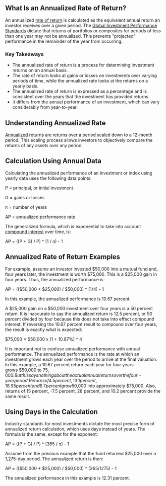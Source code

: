 ## What Is an Annualized Rate of Return?

An annualized [rate of return](https://www.investopedia.com/terms/r/rateofreturn.asp) is calculated as the equivalent annual return an investor receives over a given period. The [Global Investment Performance Standards](https://www.investopedia.com/terms/g/gips.asp) dictate that returns of portfolios or composites for periods of less than one year may not be annualized. This prevents "projected" performance in the remainder of the year from occurring.

### Key Takeaways

-   The annualized rate of return is a process for determining investment returns on an annual basis. 
-   The rate of return looks at gains or losses on investments over varying periods of time, while the annualized rate looks at the returns on a yearly basis.
-   The annualized rate of return is expressed as a percentage and is consistent over the years that the investment has provided returns.
-   It differs from the annual performance of an investment, which can vary considerably from year-to-year.

## Understanding Annualized Rate

[Annualized](https://www.investopedia.com/terms/a/annualize.asp) returns are returns over a period scaled down to a 12-month period. This scaling process allows investors to objectively compare the returns of any assets over any period.

## Calculation Using Annual Data

Calculating the annualized performance of an investment or index using yearly data uses the following data points:

P = principal, or initial investment

G = gains or losses

n = number of years

AP = annualized performance rate

The generalized formula, which is exponential to take into account [compound interest](https://www.investopedia.com/terms/c/compoundinterest.asp) over time, is:

AP = ((P + G) / P) ^ (1 / n) - 1

## Annualized Rate of Return Examples

For example, assume an investor invested $50,000 into a mutual fund and, four years later, the investment is worth $75,000. This is a $25,000 gain in four years. Thus, the annualized performance is:

AP = (($50,000 + $25,000) / $50,000) ^ (1/4) - 1

In this example, the annualized performance is 10.67 percent.

A $25,000 gain on a $50,000 investment over four years is a 50 percent return. It is inaccurate to say the annualized return is 12.5 percent, or 50 percent divided by four because this does not take into effect compound interest. If reversing the 10.67 percent result to compound over four years, the result is exactly what is expected:

$75,000 = $50,000 x (1 + 10.67%) ^ 4

It is important not to confuse annualized performance with annual performance. The annualized performance is the rate at which an investment grows each year over the period to arrive at the final valuation. In this example, a 10.67 percent return each year for four years grows $50,000 to $75,000. But this says nothing about the actual annual returns over the four-year period. Returns of 4.5 percent, 13.1 percent, 18.95 percent and 6.7 percent grow $50,000 into approximately $75,000. Also, returns of 15 percent, -7.5 percent, 28 percent, and 10.2 percent provide the same result.

## Using Days in the Calculation

Industry standards for most investments dictate the most precise form of annualized return calculation, which uses days instead of years. The formula is the same, except for the exponent:

AP = ((P + G) / P) ^ (365 / n) - 1

Assume from the previous example that the fund returned $25,000 over a 1,275-day period. The annualized return is then:

AP = (($50,000 + $25,000) / $50,000) ^ (365/1275) - 1

The annualized performance in this example is 12.31 percent.